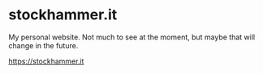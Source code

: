 # stockhammer.it

My personal website. Not much to see at the moment, but maybe that will change
in the future.

https://stockhammer.it
